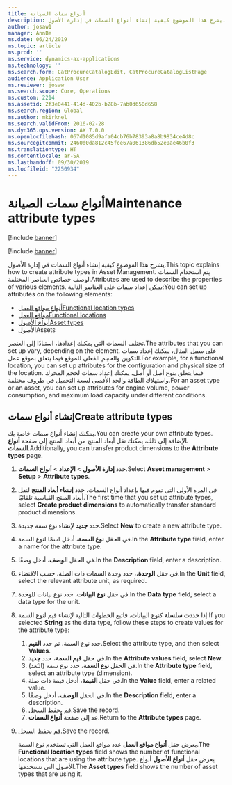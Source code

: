 ```yaml
---
title: أنواع سمات الصيانة
description: يشرح هذا الموضوع كيفية إنشاء أنواع السمات في إدارة الأصول.
author: josaw1
manager: AnnBe
ms.date: 06/24/2019
ms.topic: article
ms.prod: ''
ms.service: dynamics-ax-applications
ms.technology: ''
ms.search.form: CatProcureCatalogEdit, CatProcureCatalogListPage
audience: Application User
ms.reviewer: josaw
ms.search.scope: Core, Operations
ms.custom: 2214
ms.assetid: 2f3e0441-414d-402b-b28b-7ab0d650d658
ms.search.region: Global
ms.author: mkirknel
ms.search.validFrom: 2016-02-28
ms.dyn365.ops.version: AX 7.0.0
ms.openlocfilehash: 067d1085d9afa04cb76b78393a8a8b9834ce4d8c
ms.sourcegitcommit: 2460d0da812c45fce67a061386db52e0ae46b0f3
ms.translationtype: HT
ms.contentlocale: ar-SA
ms.lasthandoff: 09/30/2019
ms.locfileid: "2250934"
---
```

# <a name="maintenance-attribute-types"></a><span data-ttu-id="2e83d-103">أنواع سمات الصيانة</span><span class="sxs-lookup"><span data-stu-id="2e83d-103">Maintenance attribute types</span></span>

[!include [banner](../../includes/banner.md)]

[!include [banner](../../includes/preview-banner.md)]

<span data-ttu-id="2e83d-104">يشرح هذا الموضوع كيفية إنشاء أنواع السمات في إدارة الأصول.</span><span class="sxs-lookup"><span data-stu-id="2e83d-104">This topic explains how to create attribute types in Asset Management.</span></span> <span data-ttu-id="2e83d-105">يتم استخدام السمات لوصف خصائص العناصر المختلفة.</span><span class="sxs-lookup"><span data-stu-id="2e83d-105">Attributes are used to describe the properties of various elements.</span></span> <span data-ttu-id="2e83d-106">يمكن إعداد سمات على العناصر التالية:</span><span class="sxs-lookup"><span data-stu-id="2e83d-106">You can set up attributes on the following elements:</span></span>

- [<span data-ttu-id="2e83d-107">أنواع مواقع العمل</span><span class="sxs-lookup"><span data-stu-id="2e83d-107">Functional location types</span></span>](../setup-for-functional-locations/functional-location-types.md)
- [<span data-ttu-id="2e83d-108">مواقع العمل</span><span class="sxs-lookup"><span data-stu-id="2e83d-108">Functional locations</span></span>](../functional-locations/create-functional-locations.md)
- [<span data-ttu-id="2e83d-109">أنواع الأصول</span><span class="sxs-lookup"><span data-stu-id="2e83d-109">Asset types</span></span>](../setup-for-objects/object-types.md)
- <span data-ttu-id="2e83d-110">الأصول</span><span class="sxs-lookup"><span data-stu-id="2e83d-110">Assets</span></span>

<span data-ttu-id="2e83d-111">تختلف السمات التي يمكنك إعدادها، استنادًا إلى العنصر.</span><span class="sxs-lookup"><span data-stu-id="2e83d-111">The attributes that you can set up vary, depending on the element.</span></span> <span data-ttu-id="2e83d-112">على سبيل المثال، يمكنك إعداد سمات التكوين والحجم الفعلي للموقع فيما يتعلق بموقع عمل.</span><span class="sxs-lookup"><span data-stu-id="2e83d-112">For example, for a functional location, you can set up attributes for the configuration and physical size of the location.</span></span> <span data-ttu-id="2e83d-113">فيما يتعلق بنوع أصل أو أصل، يمكنك إعداد سمات لحجم المحرك واستهلاك الطاقة والحد الأقصى لسعة التحميل في ظروف مختلفة.</span><span class="sxs-lookup"><span data-stu-id="2e83d-113">For an asset type or an asset, you can set up attributes for engine volume, power consumption, and maximum load capacity under different conditions.</span></span>

## <a name="create-attribute-types"></a><span data-ttu-id="2e83d-114">إنشاء أنواع سمات</span><span class="sxs-lookup"><span data-stu-id="2e83d-114">Create attribute types</span></span>

<span data-ttu-id="2e83d-115">يمكنك إنشاء أنواع سمات خاصة بك.</span><span class="sxs-lookup"><span data-stu-id="2e83d-115">You can create your own attribute types.</span></span> <span data-ttu-id="2e83d-116">بالإضافة إلى ذلك، يمكنك نقل أبعاد المنتج من أبعاد المنتج إلى صفحة **أنواع السمات**.</span><span class="sxs-lookup"><span data-stu-id="2e83d-116">Additionally, you can transfer product dimensions to the **Attribute types** page.</span></span>

1. <span data-ttu-id="2e83d-117">حدد **إدارة الأصول** \> **الإعداد** \> **أنواع السمات**.</span><span class="sxs-lookup"><span data-stu-id="2e83d-117">Select **Asset management** \> **Setup** \> **Attribute types**.</span></span>
2. <span data-ttu-id="2e83d-118">في المرة الأولى التي تقوم فيها بإعداد أنواع السمات، حدد **إنشاء أبعاد المنتج** لنقل أبعاد المنتج القياسية تلقائيًا.</span><span class="sxs-lookup"><span data-stu-id="2e83d-118">The first time that you set up attribute types, select **Create product dimensions** to automatically transfer standard product dimensions.</span></span>
3. <span data-ttu-id="2e83d-119">حدد **جديد** لإنشاء نوع سمة جديدة.</span><span class="sxs-lookup"><span data-stu-id="2e83d-119">Select **New** to create a new attribute type.</span></span>
4. <span data-ttu-id="2e83d-120">في الحقل **نوع السمة**، أدخل اسمًا لنوع السمة.</span><span class="sxs-lookup"><span data-stu-id="2e83d-120">In the **Attribute type** field, enter a name for the attribute type.</span></span>
5. <span data-ttu-id="2e83d-121">في الحقل **الوصف**، أدخل وصفًا.</span><span class="sxs-lookup"><span data-stu-id="2e83d-121">In the **Description** field, enter a description.</span></span>
6. <span data-ttu-id="2e83d-122">في حقل **الوحدة**،، حدد وحدة السمات ذات الصلة، حسب الاقتضاء.</span><span class="sxs-lookup"><span data-stu-id="2e83d-122">In the **Unit** field, select the relevant attribute unit, as required.</span></span>
7. <span data-ttu-id="2e83d-123">في حقل **نوع البيانات**، حدد نوع بيانات للوحدة.</span><span class="sxs-lookup"><span data-stu-id="2e83d-123">In the **Data type** field, select a data type for the unit.</span></span>
8. <span data-ttu-id="2e83d-124">إذا حددت **سلسلة** كنوع البيانات، فاتبع الخطوات التالية لإنشاء قيم لنوع السمة:</span><span class="sxs-lookup"><span data-stu-id="2e83d-124">If you selected **String** as the data type, follow these steps to create values for the attribute type:</span></span>

    1. <span data-ttu-id="2e83d-125">حدد نوع السمة، ثم حدد **القيم**.</span><span class="sxs-lookup"><span data-stu-id="2e83d-125">Select the attribute type, and then select **Values**.</span></span>
    2. <span data-ttu-id="2e83d-126">في حقل **قيم السمة**، حدد **جديد**.</span><span class="sxs-lookup"><span data-stu-id="2e83d-126">In the **Attribute values** field, select **New**.</span></span>
    3. <span data-ttu-id="2e83d-127">في الحقل **نوع السمة**، حدد نوع سمة (البُعد).</span><span class="sxs-lookup"><span data-stu-id="2e83d-127">In the **Attribute type** field, select an attribute type (dimension).</span></span>
    4. <span data-ttu-id="2e83d-128">في حقل **القيمة**، أدخل قيمة ذات صلة.</span><span class="sxs-lookup"><span data-stu-id="2e83d-128">In the **Value** field, enter a related value.</span></span>
    5. <span data-ttu-id="2e83d-129">في الحقل **الوصف**، أدخل وصفًا.</span><span class="sxs-lookup"><span data-stu-id="2e83d-129">In the **Description** field, enter a description.</span></span>
    6. <span data-ttu-id="2e83d-130">قم بحفظ السجل.</span><span class="sxs-lookup"><span data-stu-id="2e83d-130">Save the record.</span></span>
    7. <span data-ttu-id="2e83d-131">عد إلى صفحة **أنواع السمات**.</span><span class="sxs-lookup"><span data-stu-id="2e83d-131">Return to the **Attribute types** page.</span></span>

9. <span data-ttu-id="2e83d-132">قم بحفظ السجل.</span><span class="sxs-lookup"><span data-stu-id="2e83d-132">Save the record.</span></span>

    <span data-ttu-id="2e83d-133">يعرض حقل **أنواع مواقع العمل** عدد مواقع العمل التي تستخدم نوع السمة.</span><span class="sxs-lookup"><span data-stu-id="2e83d-133">The **Functional location types** field shows the number of functional locations that are using the attribute type.</span></span> <span data-ttu-id="2e83d-134">يعرض حقل **أنواع الأصول** أنواع الأصول التي تستخدمها.</span><span class="sxs-lookup"><span data-stu-id="2e83d-134">The **Asset types** field shows the number of asset types that are using it.</span></span>
